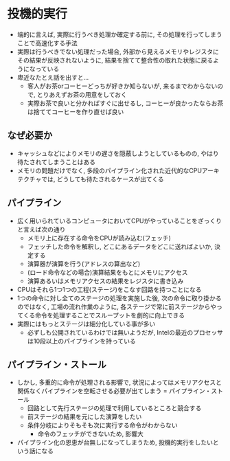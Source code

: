 # 投機的実行

* 端的に言えば, 実際に行うべき処理か確定する前に, その処理を行ってしまうことで高速化する手法
* 実際は行うべきでない処理だった場合, 外部から見えるメモリやレジスタにその結果が反映されないように, 結果を捨てて整合性の取れた状態に戻るようになっている
* 卑近なたとえ話を出すと...
  * 客人がお茶orコーヒーどっちが好きか知らないが, 来るまでわからないので, とりあえずお茶の用意をしておく
  * 実際お茶で良いと分かればすぐに出せるし, コーヒーが良かったならお茶は捨ててコーヒーを作り直せば良い

## なぜ必要か

* キャッシュなどによりメモリの遅さを隠蔽しようとしているものの, やはり待たされてしまうことはある
* メモリの問題だけでなく, 多段のパイプライン化された近代的なCPUアーキテクチャでは, どうしても待たされるケースが出てくる

## パイプライン

* 広く用いられているコンピュータにおいてCPUがやっていることをざっくりと言えば次の通り
    * メモリ上に存在する命令をCPUが読み込む(フェッチ)
    * フェッチした命令を解釈し, どこにあるデータをどこに送ればよいか, 決定する
    * 演算器が演算を行う(アドレスの算出など)
    * (ロード命令などの場合)演算結果をもとにメモリにアクセス
    * 演算あるいはメモリアクセスの結果をレジスタに書き込み
* CPUはそれら1つ1つの工程(ステージ)をこなす回路を持つことになる
* 1つの命令に対し全てのステージの処理を実施した後, 次の命令に取り掛かるのではなく, 工場の流れ作業のように, 各ステージで常に前ステージからやってくる命令を処理することでスループットを劇的に向上できる
* 実際にはもっとステージは細分化している事が多い
    * 必ずしも公開されているわけでは無いようだが, Intelの最近のプロセッサは10段以上のパイプラインを持っている

## パイプライン・ストール

* しかし, 多重的に命令が処理される影響で, 状況によってはメモリアクセスと関係なくパイプラインを空転させる必要が出てしまう = パイプライン・ストール
    * 回路として先行ステージの処理で利用しているところと競合する
    * 前ステージの結果を元にした演算をしたい
    * 条件分岐によりそもそも次に実行する命令がわからない
        * 命令のフェッチができないため, 影響大
* パイプライン化の恩恵が台無しになってしまうため, 投機的実行をしたいという話になる
